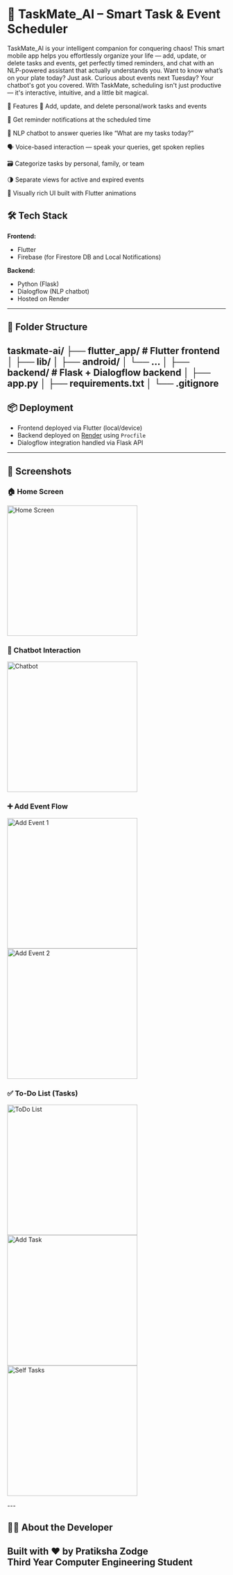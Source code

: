 # 🧠 TaskMate_AI – Smart Task & Event Scheduler
TaskMate_AI is your intelligent companion for conquering chaos! This smart mobile app helps you effortlessly organize your life — add, update, or delete tasks and events, get perfectly timed reminders, and chat with an NLP-powered assistant that actually understands you. Want to know what’s on your plate today? Just ask. Curious about events next Tuesday? Your chatbot's got you covered. With TaskMate, scheduling isn't just productive — it's interactive, intuitive, and a little bit magical.

🚀 Features
📅 Add, update, and delete personal/work tasks and events

🔔 Get reminder notifications at the scheduled time

🤖 NLP chatbot to answer queries like “What are my tasks today?”

🗣️ Voice-based interaction — speak your queries, get spoken replies

🗃️ Categorize tasks by personal, family, or team

🌗 Separate views for active and expired events

💫 Visually rich UI built with Flutter animations

## 🛠️ Tech Stack

**Frontend:**
- Flutter
- Firebase (for Firestore DB and Local Notifications)

**Backend:**
- Python (Flask)
- Dialogflow (NLP chatbot)
- Hosted on Render

---

## 📂 Folder Structure
taskmate-ai/
├── flutter_app/ # Flutter frontend
│ ├── lib/
│ ├── android/
│ └── ...
│
├── backend/ # Flask + Dialogflow backend
│ ├── app.py
│ ├── requirements.txt
│ └── .gitignore 
---

## 📦 Deployment

- Frontend deployed via Flutter (local/device)
- Backend deployed on [Render](https://render.com) using `Procfile`
- Dialogflow integration handled via Flask API

---
## 📸 Screenshots

### 🏠 Home Screen
<img src="screenshots/homescreen.jpg" alt="Home Screen" width="300"/>

### 🤖 Chatbot Interaction
<img src="screenshots/Chatbot.jpg" alt="Chatbot" width="300"/>

<h3>➕ Add Event Flow</h3>
<p float="left">
  <img src="screenshots/AddEvent1.jpg" alt="Add Event 1" width="300"/>
  <img src="screenshots/AddEvent2.jpg" alt="Add Event 2" width="300"/>
</p>

<h3>✅ To-Do List (Tasks)</h3>
<p float="left">
  <img src="screenshots/Todolist.jpg" alt="ToDo List" width="300"/>
  <img src="screenshots/addtask.jpg" alt="Add Task" width="300"/>
  <img src="screenshots/Selftasks.jpg" alt="Self Tasks" width="300"/>
</p>
---

## 🙋‍♀️ About the Developer

Built with ❤️ by Pratiksha Zodge  
Third Year Computer Engineering Student  
---
